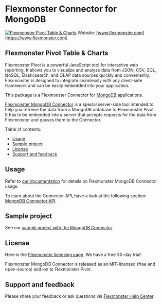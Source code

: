 # Flexmonster Connector for MongoDB

[![Flexmonster Pivot Table & Charts](https://cdn.flexmonster.com/landing.png)](https://www.flexmonster.com)
Website: [www.flexmonster.com](https://www.flexmonster.com)

## Flexmonster Pivot Table & Charts

Flexmonster Pivot is a powerful JavaScript tool for interactive web reporting. It allows you to visualize and analyze data from JSON, CSV, SQL, NoSQL, Elasticsearch, and OLAP data sources quickly and conveniently. Flexmonster is designed to integrate seamlessly with any client-side framework and can be easily embedded into your application.

This package is a Flexmonster Connector for [MongoDB](https://www.mongodb.com/) applications.

[Flexmonster MongoDB Connector](https://www.flexmonster.com/doc/introduction-to-the-flexmonster-mongodb-connector/) is a special server-side tool intended to help you retrieve the data from a MongoDB database to Flexmonster Pivot. It has to be embedded into a server that accepts requests for the data from Flexmonster and passes them to the Connector.

Table of contents:

- [Usage](#usage)
- [Sample project](#sample-project)
- [License](#license)
- [Support and feedback](#support-and-feedback)

## Usage

Refer to [our documentation](https://www.flexmonster.com/doc/mongodb-connector/) for details on Flexmonster MongoDB Connector usage.

To learn about the Connector API, have a look at the following section: [MongoDB Connector API](https://www.flexmonster.com/api/all-methods/).

## <a name="sample-project"></a>Sample project ##

See our [sample project with the MongoDB Connector](https://github.com/flexmonster/pivot-mongo).

## License

Here is the [Flexmonster licensing page](https://www.flexmonster.com/pivot-table-editions-and-pricing/). We have a free 30-day trial! 

Flexmonster MongoDB Connector is released as an MIT-licensed (free and open-source) add-on to Flexmonster Pivot.

## Support and feedback

Please share your feedback or ask questions via [Flexmonster Help Center](https://www.flexmonster.com/help-center/).
